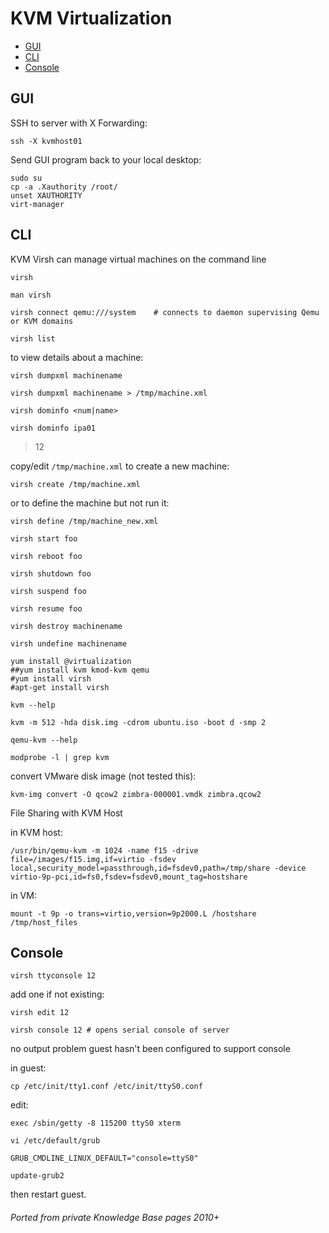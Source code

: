 # KVM Virtualization

<!-- INDEX_START -->
- [GUI](#gui)
- [CLI](#cli)
- [Console](#console)
<!-- INDEX_END -->

## GUI

SSH to server with X Forwarding:

```shell
ssh -X kvmhost01
```

Send GUI program back to your local desktop:

```shell
sudo su
cp -a .Xauthority /root/
unset XAUTHORITY
virt-manager
```

## CLI

KVM Virsh can manage virtual machines on the command line

```shell
virsh
```

```shell
man virsh
```

```shell
virsh connect qemu:///system    # connects to daemon supervising Qemu or KVM domains
```

```shell
virsh list
```

to view details about a machine:

```shell
virsh dumpxml machinename
```

```shell
virsh dumpxml machinename > /tmp/machine.xml
```

```shell
virsh dominfo <num|name>
```

```shell
virsh dominfo ipa01
```
> 12

copy/edit `/tmp/machine.xml` to create a new machine:

```shell
virsh create /tmp/machine.xml
```

or to define the machine but not run it:

```shell
virsh define /tmp/machine_new.xml
```

```shell
virsh start foo
```
```shell
virsh reboot foo
```

```shell
virsh shutdown foo
```

```shell
virsh suspend foo
```

```shell
virsh resume foo
```

```shell
virsh destroy machinename
```

```shell
virsh undefine machinename
```

```shell
yum install @virtualization
##yum install kvm kmod-kvm qemu
#yum install virsh
#apt-get install virsh
```

```shell
kvm --help
```

```shell
kvm -m 512 -hda disk.img -cdrom ubuntu.iso -boot d -smp 2
```

```shell
qemu-kvm --help
```

```shell
modprobe -l | grep kvm
```

convert VMware disk image (not tested this):

```shell
kvm-img convert -O qcow2 zimbra-000001.vmdk zimbra.qcow2
```

File Sharing with KVM Host

in KVM host:

```shell
/usr/bin/qemu-kvm -m 1024 -name f15 -drive file=/images/f15.img,if=virtio -fsdev local,security_model=passthrough,id=fsdev0,path=/tmp/share -device virtio-9p-pci,id=fs0,fsdev=fsdev0,mount_tag=hostshare
```

in VM:

```shell
mount -t 9p -o trans=virtio,version=9p2000.L /hostshare /tmp/host_files
```

## Console

```shell
virsh ttyconsole 12
```

add one if not existing:

```shell
virsh edit 12
```

```shell
virsh console 12 # opens serial console of server
```

no output problem guest hasn't been configured to support console

in guest:

```shell
cp /etc/init/tty1.conf /etc/init/ttyS0.conf
```

edit:

```
exec /sbin/getty -8 115200 ttyS0 xterm
```

```shell
vi /etc/default/grub
```

```
GRUB_CMDLINE_LINUX_DEFAULT="console=ttyS0"
```

```shell
update-grub2
```

then restart guest.

###### Ported from private Knowledge Base pages 2010+
